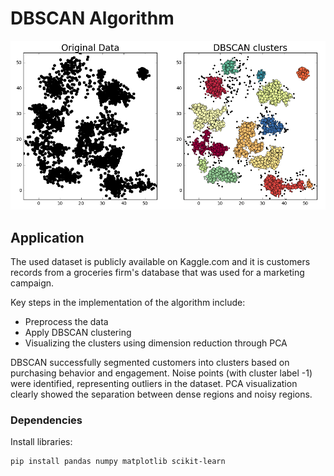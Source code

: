 # DBSCAN Algorithm
![dbscan](image.png)

## Application

The used dataset is publicly available on Kaggle.com and it is customers records from a groceries firm's database that was used for a marketing campaign. 


Key steps in the implementation of the algorithm include:
- Preprocess the data
- Apply DBSCAN clustering
- Visualizing the clusters using dimension reduction through PCA

DBSCAN successfully segmented customers into clusters based on purchasing behavior and engagement.
Noise points (with cluster label -1) were identified, representing outliers in the dataset.
PCA visualization clearly showed the separation between dense regions and noisy regions.

### Dependencies 
Install libraries:
```bash
pip install pandas numpy matplotlib scikit-learn

